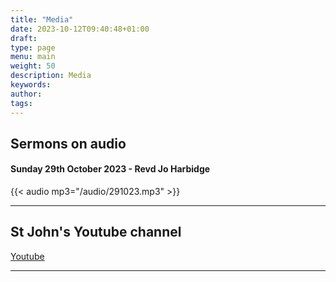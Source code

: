 ```yaml
---
title: "Media"
date: 2023-10-12T09:40:48+01:00
draft: 
type: page
menu: main
weight: 50
description: Media
keywords:
author: 
tags: 
---
```


## Sermons on audio 

#### Sunday 29th October 2023 - Revd Jo Harbidge

{{< audio mp3="/audio/291023.mp3" >}}

---

## St John's Youtube channel

[Youtube](https://www.youtube.com/channel/UCh7jLJ0esHTVGjwZpf_mHAQ/videos?view=57)

---


